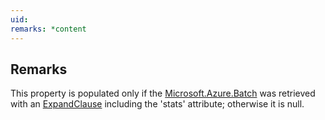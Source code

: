 ```yaml
---
uid: 
remarks: *content
---
```

## Remarks  
 This property is populated only if the [Microsoft.Azure.Batch](assetId:///N:Microsoft.Azure.Batch?qualifyHint=False&autoUpgrade=True) was retrieved with an [ExpandClause](assetId:///P:Microsoft.Azure.Batch.ODATADetailLevel.ExpandClause?qualifyHint=False&autoUpgrade=True) including the 'stats' attribute; otherwise it is null.